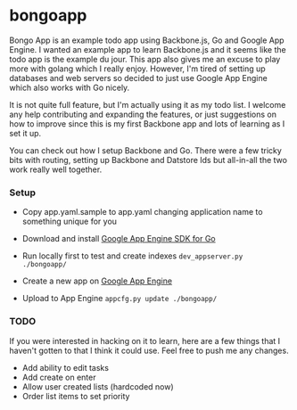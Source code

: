 bongoapp
========

Bongo App is an example todo app using Backbone.js, Go and Google App Engine. I wanted an example app to learn Backbone.js and it seems like the todo app is the example du jour. This app also gives me an excuse to play more with golang which I really enjoy. However, I'm tired of setting up databases and web servers so decided to just use Google App Engine which also works with Go nicely.

It is not quite full feature, but I'm actually using it as my todo list. I welcome any help contributing and expanding the features, or just suggestions on how to improve since this is my first Backbone app and lots of learning as I set it up.

You can check out how I setup Backbone and Go. There were a few tricky bits with routing, setting up Backbone and Datstore Ids but all-in-all the two work really well together.


### Setup

* Copy app.yaml.sample to app.yaml changing application name to something unique for you

* Download and install [Google App Engine SDK for Go](https://developers.google.com/appengine/downloads)

* Run locally first to test and create indexes
	`dev_appserver.py ./bongoapp/`

* Create a new app on [Google App Engine](http://appengine.google.com/)

* Upload to App Engine
	`appcfg.py update ./bongoapp/`


### TODO

If you were interested in hacking on it to learn, here are a few things that I haven't gotten to that I think it could use. Feel free to push me any changes.

* Add ability to edit tasks
* Add create on enter
* Allow user created lists (hardcoded now)
* Order list items to set priority
